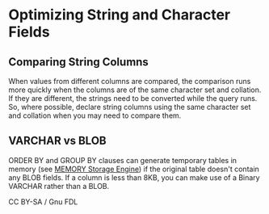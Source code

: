 # Optimizing String and Character Fields

## Comparing String Columns

When values from different columns are compared, the comparison runs more quickly when the columns are of the same character set and collation. If they are different, the strings need to be converted while the query runs. So, where possible, declare string columns using the same character set and collation when you may need to compare them.

## VARCHAR vs BLOB

ORDER BY and GROUP BY clauses can generate temporary tables in memory (see [MEMORY Storage Engine](../../../server-usage/storage-engines/memory-storage-engine.md)) if the original table doesn't contain any BLOB fields. If a column is less than 8KB, you can make use of a Binary VARCHAR rather than a BLOB.

CC BY-SA / Gnu FDL
